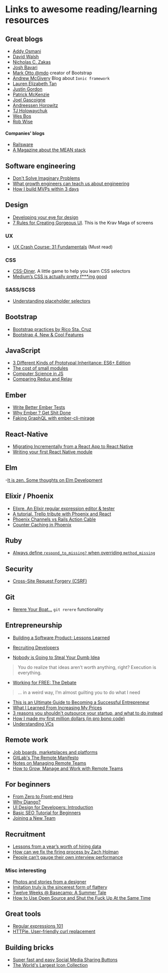 # Links to awesome reading/learning resources

## Great blogs
- [Addy Osmani](https://addyosmani.com/blog/)
- [David Walsh](https://davidwalsh.name/)
- [Nicholas C. Zakas](https://www.nczonline.net/)
- [Josh Bavari](http://jbavari.github.io/)
- [Mark Otto @mdo](http://markdotto.com/) creator of Bootstrap
- [Andrew McGivery](http://mcgivery.com/) Blog about `Ionic framework`
- [Lauren Elizabeth Tan](https://medium.com/@sugarpirate)
- [Justin Gordon](http://www.railsonmaui.com/)
- [Patrick McKenzie](http://www.kalzumeus.com/blog/)
- [Joel Gascoigne](http://joel.is/)
- [Andreessen Horowitz](http://a16z.com/)
- [TJ Holowaychuk](https://medium.com/@tjholowaychuk)
- [Wes Bos](http://wesbos.com/blog/)
- [Rob Wise](http://robwise.github.io/blog/)

#### Companies' blogs
- [Railsware](http://railsware.com/blog/)
- [A Magazine about the MEAN stack](http://www.ameanmagazine.com/)

## Software engineering
- [Don't Solve Imaginary Problems](https://www.nczonline.net/newsletter/archive/f0e1d724dd/)
- [What growth engineers can teach us about engineering](https://medium.freecodecamp.com/what-growth-engineers-can-teach-us-about-engineering-f8bd38516e3e#.nlj0y8ige)
- [How I build MVPs within 3 days](https://medium.com/@vadimdemedes/how-i-build-mvps-within-3-days-5d0b9ea86d9c#.mky9wf7hq)

## Design
- [Developing your eye for design](https://medium.com/@JonathanZWhite/developing-your-eye-for-design-cce944bbeae4#.ydt6akf0u)
- [7 Rules for Creating Gorgeous UI](https://medium.com/@erikdkennedy/7-rules-for-creating-gorgeous-ui-part-1-559d4e805cda#.7hmoyzgg2). This is the Krav Maga of screens

### UX
- [UX Crash Course: 31 Fundamentals](http://thehipperelement.com/post/75476711614/ux-crash-course-31-fundamentals) (Must read)


### CSS
- [CSS-Diner](http://flukeout.github.io/). A little game to help you learn CSS selectors
- [Medium’s CSS is actually pretty f***ing good](https://medium.com/@fat/mediums-css-is-actually-pretty-fucking-good-b8e2a6c78b06#.uxiui4b96)

### SASS/SCSS
- [Understanding placeholder selectors](http://thesassway.com/intermediate/understanding-placeholder-selectors)

## Bootstrap
- [Bootstrap practices by Rico Sta. Cruz](https://github.com/rstacruz/bootstrap-practices)
- [Bootstrap 4. New & Cool Features](http://www.hongkiat.com/blog/boostrap-4-best-features/)

## JavaScript
- [3 Different Kinds of Prototypal Inheritance: ES6+ Edition](https://medium.com/javascript-scene/3-different-kinds-of-prototypal-inheritance-es6-edition-32d777fa16c9#.ma4dg0cxa)
- [The cost of small modules](https://nolanlawson.com/2016/08/15/the-cost-of-small-modules/)
- [Computer Science in JS](https://www.nczonline.net/blog/tag/computer-science/)
- [Comparing Redux and Relay](https://www.reindex.io/blog/redux-and-relay/)

## Ember
- [Write Better Ember Tests](https://medium.com/@jonpitch/write-better-ember-tests-d2e22fb76bf2#.vw094zchz)
- [Why Ember ? Get Shit Done](https://emberway.io/ember-get-shit-done-36383c2ccc53#.f432kt8ad)
- [Faking GraphQL with ember-cli-mirage](https://emberway.io/faking-graphql-with-ember-cli-mirage-811e83937a5b#.ky426tmvk)

## React-Native
- [Migrating Incrementally from a React App to React Native](https://medium.com/rendez-voo/migrating-incrementally-from-a-react-app-to-react-native-part-1-of-2-4566626e4ac5#.egtwaehew)
- [Writing your first React Native module](https://medium.com/rendez-voo/writing-your-first-react-native-module-50ede0840dae#.djjj2pmjx)

## Elm
-[It is zen. Some thoughts on Elm Development](https://medium.com/@NewMountain/some-thoughts-on-elm-development-39a0f8a9002a#.jhse7otkq)

## Elixir / Phoenix
- [Elixre. An Elixir regular expression editor & tester](http://www.elixre.uk/)
- [A tutorial. Trello tribute with Phoenix and React](http://codeloveandboards.com/blog/2016/01/04/trello-tribute-with-phoenix-and-react-pt-1/)
- [Phoenix Channels vs Rails Action Cable](https://dockyard.com/blog/2016/08/09/phoenix-channels-vs-rails-action-cable)
- [Counter Caching in Phoenix](https://medium.com/@lukerollans_17079/counter-caching-in-phoenix-8ac372e5c0c5#.xt4aum7f6)

## Ruby
- [Always define `respond_to_missing?` when overriding `method_missing`](https://robots.thoughtbot.com/always-define-respond-to-missing-when-overriding)

## Security
- [Cross-Site Request Forgery (CSRF)](http://guides.rubyonrails.org/security.html#cross-site-request-forgery-csrf)

## Git
- [Rerere Your Boat...](https://git-scm.com/blog/2010/03/08/rerere.html) `git rerere` functionality

## Entrepreneurship
- [Building a Software Product: Lessons Learned](https://medium.com/@jonpitch/building-a-software-product-colon-lessons-learned-2d4e61cea6ea#.j94hdwqyj)
- [Recruiting Developers](https://medium.com/@jonpitch/recruiting-developers-b8114cec6c54#.oc0ao2r7x)

- [Nobody is Going to Steal Your Dumb Idea](https://medium.com/@jonpitch/nobody-is-going-to-steal-your-dumb-idea-3e85c8d66e44#.ohpgxwx01)
> You do realize that ideas aren’t worth anything, right? Execution is everything.

- [Working for FREE: The Debate](http://www.garyvaynerchuk.com/working-for-free-the-debate/)
> ... in a weird way, I’m almost guilting you to do what I need

- [This is an Ultimate Guide to Becoming a Successful Entrepreneur](http://alltopstartups.com/2015/06/17/how-to-become-an-entrepreneur/)
- [What I Learned From Increasing My Prices](http://www.extendslogic.com/business/what-i-learned-from-increasing-my-prices/)
- [3 reasons you shouldn't outsource your startup, and what to do instead](http://joel.is/3-reasons-you-shouldnt-outsource-your-startup-and-what-to-do-instead/)
- [How I made my first million dollars (in pro bono code)](https://medium.freecodecamp.com/how-i-made-my-first-million-dollars-in-pro-bono-code-86f911040484#.givho6tge)
- [Understanding VCs](http://avc.com/2016/08/understanding-vcs/)

## Remote work
- [Job boards, marketplaces and platforms](http://nodesk.co/remote-work/)
- [GitLab's The Remote Manifesto](https://about.gitlab.com/2015/04/08/the-remote-manifesto/)
- [Notes on Managing Remote Teams](https://hueniverse.com/2015/02/23/notes-on-managing-remote-teams/)
- [How to Grow, Manage and Work with Remote Teams](https://zapier.com/learn/the-ultimate-guide-to-remote-working/)

## For beginners
- [From Zero to Front-end Hero](https://medium.freecodecamp.com/from-zero-to-front-end-hero-part-1-7d4f7f0bff02#.ntk6n3au9)
- [Why Django?](https://www.codeschool.com/blog/2016/08/03/why-django/)
- [UI Design for Developers: Introduction](http://code.tutsplus.com/tutorials/ui-design-for-developers-introduction--active-9921)
- [Basic SEO Tutorial for Beginners](http://www.whatisseo.com/seo-tutorial.html)
- [Joining a New Team](https://www.nczonline.net/newsletter/archive/11f882f439/)

## Recruitment
- [Lessons from a year’s worth of hiring data](https://medium.freecodecamp.com/lessons-from-a-years-worth-of-hiring-data-dacf4e7668d4#.bh6hiyp81)
- [How can we fix the firing process by Zach Holman](https://zachholman.com/talk/firing-people)
- [People can’t gauge their own interview performance](https://medium.freecodecamp.com/people-cant-gauge-their-own-interview-performance-and-that-makes-them-harder-to-hire-96cd51601437#.vl9rtme6t)

### Misc interesting
- [Photos and stories from a designer](https://medium.freecodecamp.com/photos-and-stories-from-a-designer-5ee97750ae5#.h0peaixjo)
- [Imitation truly is the sincerest form of flattery](http://www.adhamdannaway.com/blog/web-design/imitation-truly-is-the-sincerest-form-of-flattery)
- [Twelve Weeks @ Basecamp: A Summer Tale](https://m.signalvnoise.com/twelve-weeks-basecamp-a-summer-tale-b6c181fa925#.ewmeuvwzx)
- [How to Use Open Source and Shut the Fuck Up At the Same Time](https://hueniverse.com/2016/01/26/how-to-use-open-source-and-shut-the-fuck-up-at-the-same-time/)

## Great tools
- [Regular expressions 101](https://regex101.com/)
- [HTTPie. User-friendly curl replacement](https://github.com/jkbrzt/httpie)

## Building bricks
- [Super fast and easy Social Media Sharing Buttons](http://sharingbuttons.io/)
- [The World's Largest Icon Collection](http://streamlineicons.com/)
